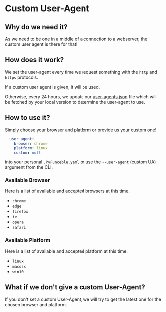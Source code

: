 # Custom User-Agent

## Why do we need it?

As we need to be one in a middle of a connection to a webserver, the custom
user agent is there for that!

## How does it work?

We set the user-agent every time we request something with the `http`
and `https` protocols.

If a custom user agent is given, it will be used.

Otherwise, every 24 hours, we update our [user-agents.json][UA] file
which will be fetched by your local version to determine the user-agent to use.

## How to use it?

Simply choose your browser and platform or provide us your custom one!

```yaml
  user_agent:
    browser: chrome
    platform: linux
    custom: null
```

into your personal `.PyFunceble.yaml` or use the `--user-agent`
(custom UA) argument from the CLI.

### Available Browser

Here is a list of available and accepted browsers at this time.

* `chrome`
* `edge`
* `firefox`
* `ie`
* `opera`
* `safari`

### Available Platform

Here is a list of available and accepted platform at this time.

* `linux`
* `macosx`
* `win10`

## What if we don't give a custom User-Agent?

If you don't set a custom User-Agent, we will try to get the latest one for the chosen
browser and platform.


[UA]: https://raw.githubusercontent.com/PyFunceble/user_agents/master/user_agents.json
